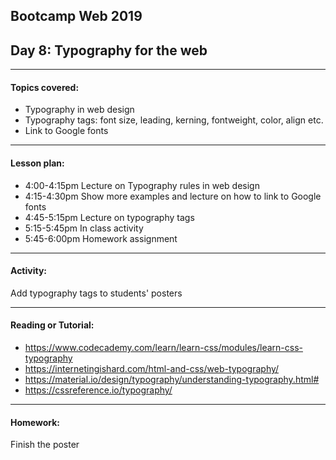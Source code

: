 ## Bootcamp Web 2019
## Day 8: Typography for the web

---
#### Topics covered:
* Typography in web design
* Typography tags: font size, leading, kerning, fontweight, color, align etc.
* Link to Google fonts


---
#### Lesson plan:
* 4:00-4:15pm Lecture on Typography rules in web design
* 4:15-4:30pm Show more examples and lecture on how to link to Google fonts
* 4:45-5:15pm Lecture on typography tags
* 5:15-5:45pm In class activity
* 5:45-6:00pm Homework assignment

---
#### Activity:
Add typography tags to students' posters

---
#### Reading or Tutorial:
* https://www.codecademy.com/learn/learn-css/modules/learn-css-typography
* https://internetingishard.com/html-and-css/web-typography/
* https://material.io/design/typography/understanding-typography.html#
* https://cssreference.io/typography/

---
#### Homework:
Finish the poster
